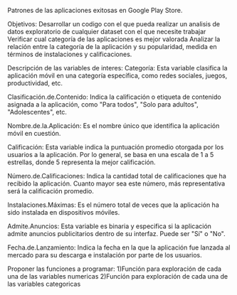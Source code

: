 Patrones de las aplicaciones exitosas en Google Play Store.

Objetivos:
Desarrollar un codigo con el que pueda realizar un analisis de datos exploratorio de cualquier dataset con el que necesite trabajar
Verificar cual categoría de las aplicaciones es mejor valorada
Analizar la relación entre la categoría de la aplicación y su popularidad, medida en términos de instalaciones y calificaciones.

Descripción de las variables de interes:
Categoría: Esta variable clasifica la aplicación móvil en una categoría específica, como redes sociales, juegos, productividad, etc.

Clasificación.de.Contenido: Indica la calificación o etiqueta de contenido asignada a la aplicación, como "Para todos", "Solo para adultos", "Adolescentes", etc.

Nombre.de.la.Aplicación: Es el nombre único que identifica la aplicación móvil en cuestión.

Calificación: Esta variable indica la puntuación promedio otorgada por los usuarios a la aplicación. Por lo general, se basa en una escala de 1 a 5 estrellas, donde 5 representa la mejor calificación.

Número.de.Calificaciones: Indica la cantidad total de calificaciones que ha recibido la aplicación. Cuanto mayor sea este número, más representativa será la calificación promedio.

Instalaciones.Máximas: Es el número total de veces que la aplicación ha sido instalada en dispositivos móviles.

Admite.Anuncios: Esta variable es binaria y especifica si la aplicación admite anuncios publicitarios dentro de su interfaz. Puede ser "Sí" o "No".

Fecha.de.Lanzamiento: Indica la fecha en la que la aplicación fue lanzada al mercado para su descarga e instalación por parte de los usuarios.

Proponer las funciones a programar:
1)Función para exploración de cada una de las variables numericas
2)Función para exploración de cada una de las variables categoricas
